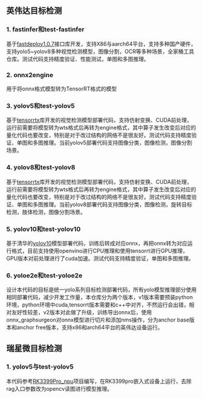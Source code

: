 <!--
 * @Author: BTZN0325 sunjiahui@boton-tech.com
 * @Date: 2024-11-07 10:43:03
 * @LastEditors: Please set LastEditors
 * @LastEditTime: 2024-11-07 14:50:31
 * @Description: 
-->
## 英伟达目标检测

### 1. fastinfer和test-fastinfer

基于[fastdeploy1.0.7](https://github.com/PaddlePaddle/FastDeploy)接口库开发，支持X86与aarch64平台，支持多种国产硬件，支持yolo5~yolov8多种视觉检测模型，图像分割，OCR等多种场景，全家桶工具仓库。测试代码支持精度验证、性能测试，单图和多图推理。

### 2. onnx2engine
用于将onnx格式模型转为TensorRT格式的模型

### 3. yolov5和test-yolov5
基于[tensorrtx](https://github.com/wang-xinyu/tensorrtx)库开发的视觉检测模型部署代码，支持仿射变换、CUDA前处理，运行前需要将模型转为wts格式后再转为engine格式，其中算子发生改变后对应的量化代码也要改变，特别是对于改过结构的网络不是很友好。测试代码支持精度验证、单图和多图推理。当前yolov5部署代码支持图像分类，图像检测，图像分割场景。

### 4. yolov8和test-yolov8
基于[tensorrtx](https://github.com/wang-xinyu/tensorrtx)库开发的视觉检测模型部署代码，支持仿射变换、CUDA前处理，运行前需要将模型转为wts格式后再转为engine格式，其中算子发生改变后对应的量化代码也要改变，特别是对于改过结构的网络不是很友好。测试代码支持精度验证、单图和多图推理。当前yolov8部署代码支持图像分类，图像检测，旋转目标检测，肢体检测，图像分割场景。

### 5. yolov10和test-yolov10
基于清华的[yolov10](https://github.com/THU-MIG/yolov10)模型部署代码，训练后转成对应onnx，再把onnx转为对应运行格式，目前支持使用openvino进行CPU推理和使用tensorrt进行GPU推理，GPU版本对前处理进行了cuda加速。测试代码支持精度验证，单图和多图推理。

### 6. yoloe2e和test-yoloe2e
设计本代码的目标是统一yolo系列目标检测部署代码，所有yolo模型推理部分使用相同部署代码，减少开发工作量，本仓库分为两个版本，v1版本需要预装python环境，python环境中cuda,tensorrt版本需要和c++中对齐，不然运行会出错，相对友好性较差，v2版本对此做了升级，训练导出onnx后，使用onnx_graphsurgeon对onnx模型进行切片和添加nms操作，分为anchor base版本和anchor free版本，支持x86和arch64平台的英伟达设备运行。

## 瑞星微目标检测

### 1. yolov5与test-yolov5
本代码参考[RK3399Pro_npu](https://github.com/airockchip/RK3399Pro_npu/tree/main/rknn-api/examples/c_demos/rknn_yolov5_demo)项目编写，在RK3399pro嵌入式设备上运行，去除rag入口参数改为opencv读图进行模型推理。
